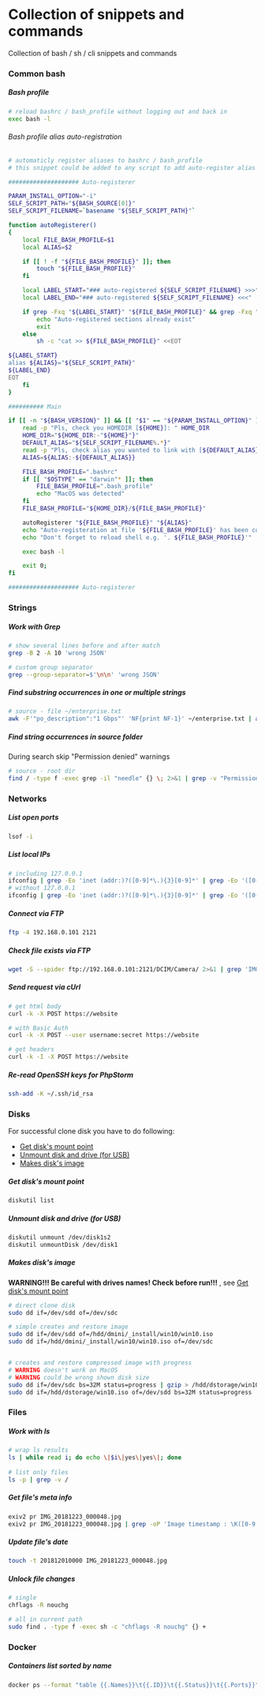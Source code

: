 # Collection of snippets and commands

Collection of bash / sh / cli snippets and commands



### Common bash

##### Bash profile

```bash
# reload bashrc / bash_profile without logging out and back in
exec bash -l
```

###### Bash profile alias auto-registration

```bash
# automaticly register aliases to bashrc / bash_profile
# this snippet could be added to any script to add auto-register alias functionality

#################### Auto-registerer

PARAM_INSTALL_OPTION="-i"
SELF_SCRIPT_PATH="${BASH_SOURCE[0]}"
SELF_SCRIPT_FILENAME=`basename "${SELF_SCRIPT_PATH}"`

function autoRegisterer()
{
    local FILE_BASH_PROFILE=$1
    local ALIAS=$2

    if [[ ! -f "${FILE_BASH_PROFILE}" ]]; then
        touch "${FILE_BASH_PROFILE}"
    fi

    local LABEL_START="### auto-registered ${SELF_SCRIPT_FILENAME} >>>"
    local LABEL_END="### auto-registered ${SELF_SCRIPT_FILENAME} <<<"

    if grep -Fxq "${LABEL_START}" "${FILE_BASH_PROFILE}" && grep -Fxq "${LABEL_END}" "${FILE_BASH_PROFILE}"; then
        echo "Auto-registered sections already exist"
        exit
    else
        sh -c "cat >> ${FILE_BASH_PROFILE}" <<EOT

${LABEL_START}
alias ${ALIAS}="${SELF_SCRIPT_PATH}"
${LABEL_END}
EOT
    fi
}

########## Main

if [[ -n "${BASH_VERSION}" ]] && [[ "$1" == "${PARAM_INSTALL_OPTION}" ]]; then
    read -p "Pls, check you HOMEDIR [${HOME}]: " HOME_DIR
    HOME_DIR="${HOME_DIR:-"${HOME}"}"
    DEFAULT_ALIAS="${SELF_SCRIPT_FILENAME%.*}"
    read -p "Pls, check alias you wanted to link with [${DEFAULT_ALIAS}]: " ALIAS
    ALIAS=${ALIAS:-${DEFAULT_ALIAS}}

    FILE_BASH_PROFILE=".bashrc"
    if [[ "$OSTYPE" == "darwin"* ]]; then
        FILE_BASH_PROFILE=".bash_profile"
        echo "MacOS was detected"
    fi
    FILE_BASH_PROFILE="${HOME_DIR}/${FILE_BASH_PROFILE}"

    autoRegisterer "${FILE_BASH_PROFILE}" "${ALIAS}"
    echo "Auto-registeration at file '${FILE_BASH_PROFILE}' has been completed!"
    echo "Don't forget to reload shell e.g. '. ${FILE_BASH_PROFILE}'"

    exec bash -l

    exit 0;
fi

#################### Auto-registerer

```



### Strings

##### Work with Grep

```bash
# show several lines before and after match
grep -B 2 -A 10 'wrong JSON'

# custom group separator
grep --group-separator=$'\n\n' 'wrong JSON'

```

##### Find substring occurrences in one or multiple strings

```bash
# source - file ~/enterprise.txt
awk -F'"po_description":"1 Gbps"' 'NF{print NF-1}' ~/enterprise.txt | awk '{sum+=$1} END {print sum}'

```

##### Find string occurrences in source folder

During search skip "Permission denied" warnings

```bash
# source - root dir
find / -type f -exec grep -il "needle" {} \; 2>&1 | grep -v "Permission denied"

```



### Networks

##### List open ports

```bash
lsof -i
```

##### List local IPs

```bash
# including 127.0.0.1
ifconfig | grep -Eo 'inet (addr:)?([0-9]*\.){3}[0-9]*' | grep -Eo '([0-9]*\.){3}[0-9]*'
# without 127.0.0.1
ifconfig | grep -Eo 'inet (addr:)?([0-9]*\.){3}[0-9]*' | grep -Eo '([0-9]*\.){3}[0-9]*' | grep -v '127.0.0.1'
```

##### Connect via FTP

```bash
ftp -4 192.168.0.101 2121
```

##### Check file exists via FTP

```bash
wget -S --spider ftp://192.168.0.101:2121/DCIM/Camera/ 2>&1 | grep 'IMG_20181223_000048.jpg'
```

##### Send request via cUrl

```bash
# get html body
curl -k -X POST https://website

# with Basic Auth
curl -k -X POST --user username:secret https://website

# get headers
curl -k -I -X POST https://website
```

##### Re-read OpenSSH keys for PhpStorm

```bash
ssh-add -K ~/.ssh/id_rsa

```



### Disks

For successful clone disk you have to do following:
- [Get disk's mount point](#get-disks-mount-point)
- [Unmount disk and drive (for USB)](#unmount-disk-and-drive-for-usb)
- [Makes disk's image](#makes-disks-image)

##### Get disk's mount point

```bash
diskutil list
```

##### Unmount disk and drive (for USB)

```bash
diskutil unmount /dev/disk1s2
diskutil unmountDisk /dev/disk1
```

##### Makes disk's image

**WARNING!!! Be careful with drives names! Check before run!!!** , see [Get disk's mount point](#get-disks-mount-point)

```bash
# direct clone disk
sudo dd if=/dev/sdd of=/dev/sdc

# simple creates and restore image
sudo dd if=/dev/sdd of=/hdd/dmini/_install/win10/win10.iso
sudo dd if=/hdd/dmini/_install/win10/win10.iso of=/dev/sdc


# creates and restore compressed image with progress
# WARNING doesn't work on MacOS
# WARNING could be wrong shown disk size
sudo dd if=/dev/sdc bs=32M status=progress | gzip > /hdd/dstorage/win10.iso
sudo dd if=/hdd/dstorage/win10.iso of=/dev/sdd bs=32M status=progress

```



### Files

##### Work with ls
```bash
# wrap ls results
ls | while read i; do echo \|$i\|yes\|yes\|; done
 
# list only files
ls -p | grep -v /
```

##### Get file's meta info

```bash
exiv2 pr IMG_20181223_000048.jpg
exiv2 pr IMG_20181223_000048.jpg | grep -oP 'Image timestamp : \K([0-9: ]+)'

```

##### Update file's date

```bash
touch -t 201812010000 IMG_20181223_000048.jpg

```

##### Unlock file changes

```bash
# single
chflags -R nouchg

# all in current path
sudo find . -type f -exec sh -c "chflags -R nouchg" {} +

```



### Docker

##### Containers list sorted by name

```bash
docker ps --format "table {{.Names}}\t{{.ID}}\t{{.Status}}\t{{.Ports}}" | (read -r; printf "%s\n" "$REPLY"; sort -k 1 )
```
